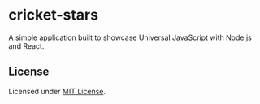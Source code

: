 # cricket-stars
A simple application built to showcase Universal JavaScript with Node.js and React.
## License
Licensed under [MIT License](LICENSE).
